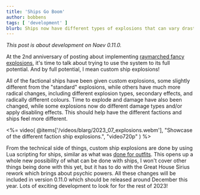 ```yaml
---
title: 'Ships Go Boom'
author: bobbens
tags: [ 'development' ]
blurb: Ships now have different types of explosions that can vary drastically.
---
```


*This post is about development on Naev 0.11.0.*

At the 2nd anniversary of posting about implementing [raymarched fancy explosions](<%= @items['/blarg/2021-07-18_future_goes_boom.md'].path %>),
it's time to talk about trying to use the system to its full potential. And by
full potential, I mean custom ship explosions!

All of the factional ships have been given custom explosions, some slightly
different from the "standard" explosions, while others have much more radical
changes, including different explosion types, secondary effects, and radically
different colours. Time to explode and damage have also been changed, while
some explosions now do different damage types and/or apply disabling effects.
This should help have the different factions and ships feel more different.

<%= video( @items['/videos/blarg/2023_07_explosions.webm'], "Showcase of the different faction ship explosions.", "video720p" ) %>

From the technical side of things, custom ship explosions are done by using Lua
scripting for ships, similar as what was [done for outfits](<%= @items['/blarg/2021-06-06_lua_outfits.md'].path %>). This opens up a whole new
possibility of what can be done with ships, I won't cover other things being
done with this yet, but it has to do with the Great House Sirius rework which
brings about psychic powers. All these changes will be included in version
0.11.0 which should be released around December this year. Lots of exciting
development to look for for the rest of 2023!
